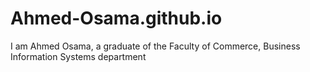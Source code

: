 # Ahmed-Osama.github.io
I am Ahmed Osama, a graduate of the Faculty of Commerce, Business Information Systems department
